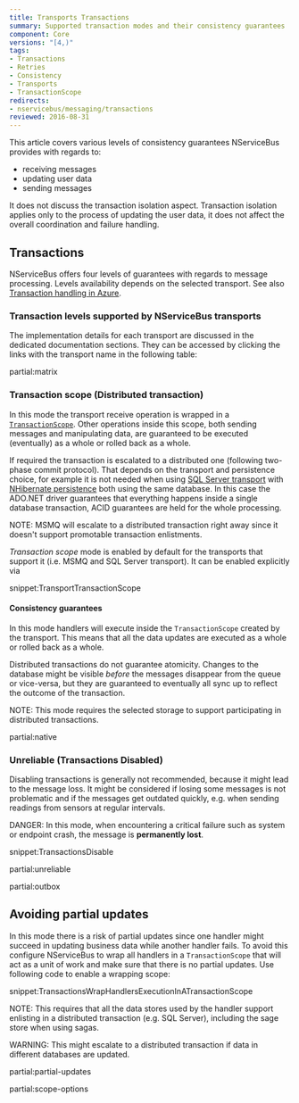 ```yaml
---
title: Transports Transactions
summary: Supported transaction modes and their consistency guarantees
component: Core
versions: "[4,)"
tags:
- Transactions
- Retries
- Consistency
- Transports
- TransactionScope
redirects:
- nservicebus/messaging/transactions
reviewed: 2016-08-31
---
```


This article covers various levels of consistency guarantees NServiceBus provides with regards to:

 * receiving messages
 * updating user data
 * sending messages

It does not discuss the transaction isolation aspect. Transaction isolation applies only to the process of updating the user data, it does not affect the overall coordination and failure handling.


## Transactions

NServiceBus offers four levels of guarantees with regards to message processing. Levels availability depends on the selected transport. See also [Transaction handling in Azure](/nservicebus/azure/understanding-transactionality-in-azure.md).


### Transaction levels supported by NServiceBus transports

The implementation details for each transport are discussed in the dedicated documentation sections. They can be accessed by clicking the links with the transport name in the following table:

partial:matrix

### Transaction scope (Distributed transaction)

In this mode the transport receive operation is wrapped in a [`TransactionScope`](https://msdn.microsoft.com/en-us/library/system.transactions.transactionscope). Other operations inside this scope, both sending messages and manipulating data, are guaranteed to be executed (eventually) as a whole or rolled back as a whole.

If required the transaction is escalated to a distributed one (following two-phase commit protocol). That depends on the transport and persistence choice, for example it is not needed when using [SQL Server transport](/nservicebus/sqlserver/) with [NHibernate persistence](/nservicebus/nhibernate/) both using the same database. In this case the ADO.NET driver guarantees that everything happens inside a single database transaction, ACID guarantees are held for the whole processing.

NOTE: MSMQ will escalate to a distributed transaction right away since it doesn't support promotable transaction enlistments.

*Transaction scope* mode is enabled by default for the transports that support it (i.e. MSMQ and SQL Server transport). It can be enabled explicitly via

snippet:TransportTransactionScope


#### Consistency guarantees

In this mode handlers will execute inside the `TransactionScope` created by the transport. This means that all the data updates are executed as a whole or rolled back as a whole.

Distributed transactions do not guarantee atomicity. Changes to the database might be visible *before* the messages disappear from the queue or vice-versa, but they are guaranteed to eventually all sync up to reflect the outcome of the transaction.

NOTE: This mode requires the selected storage to support participating in distributed transactions.

partial:native

### Unreliable (Transactions Disabled)

Disabling transactions is generally not recommended, because it might lead to the message loss. It might be considered if losing some messages is not problematic and if the messages get outdated quickly, e.g. when sending readings from sensors at regular intervals.

DANGER: In this mode, when encountering a critical failure such as system or endpoint crash, the message is **permanently lost**.

snippet:TransactionsDisable

partial:unreliable

partial:outbox


## Avoiding partial updates

In this mode there is a risk of partial updates since one handler might succeed in updating business data while another handler fails. To avoid this configure NServiceBus to wrap all handlers in a `TransactionScope` that will act as a unit of work and make sure that there is no partial updates. Use following code to enable a wrapping scope:

snippet:TransactionsWrapHandlersExecutionInATransactionScope

NOTE: This requires that all the data stores used by the handler support enlisting in a distributed transaction (e.g. SQL Server), including the sage store when using sagas.

WARNING: This might escalate to a distributed transaction if data in different databases are updated.

partial:partial-updates


partial:scope-options
